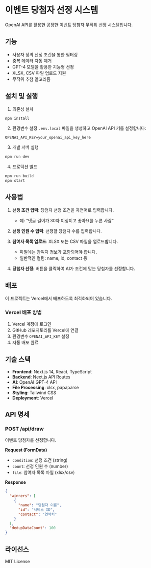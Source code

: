 # 이벤트 당첨자 선정 시스템

OpenAI API를 활용한 공정한 이벤트 당첨자 무작위 선정 시스템입니다.

## 기능

- 사용자 정의 선정 조건을 통한 필터링
- 중복 데이터 자동 제거
- GPT-4 모델을 활용한 지능형 선정
- XLSX, CSV 파일 업로드 지원
- 무작위 추첨 알고리즘

## 설치 및 실행

1. 의존성 설치
```bash
npm install
```

2. 환경변수 설정
`.env.local` 파일을 생성하고 OpenAI API 키를 설정합니다:
```env
OPENAI_API_KEY=your_openai_api_key_here
```

3. 개발 서버 실행
```bash
npm run dev
```

4. 프로덕션 빌드
```bash
npm run build
npm start
```

## 사용법

1. **선정 조건 입력**: 당첨자 선정 조건을 자연어로 입력합니다.
   - 예: "댓글 길이가 30자 이상이고 좋아요를 누른 사람"

2. **선정 인원 수 입력**: 선정할 당첨자 수를 입력합니다.

3. **참여자 목록 업로드**: XLSX 또는 CSV 파일을 업로드합니다.
   - 파일에는 참여자 정보가 포함되어야 합니다.
   - 일반적인 컬럼: name, id, contact 등

4. **당첨자 선정**: 버튼을 클릭하여 AI가 조건에 맞는 당첨자를 선정합니다.

## 배포

이 프로젝트는 Vercel에서 배포하도록 최적화되어 있습니다.

### Vercel 배포 방법

1. Vercel 계정에 로그인
2. GitHub 레포지토리를 Vercel에 연결
3. 환경변수 `OPENAI_API_KEY` 설정
4. 자동 배포 완료

## 기술 스택

- **Frontend**: Next.js 14, React, TypeScript
- **Backend**: Next.js API Routes
- **AI**: OpenAI GPT-4 API
- **File Processing**: xlsx, papaparse
- **Styling**: Tailwind CSS
- **Deployment**: Vercel

## API 명세

### POST /api/draw

이벤트 당첨자를 선정합니다.

**Request (FormData)**
- `condition`: 선정 조건 (string)
- `count`: 선정 인원 수 (number)
- `file`: 참여자 목록 파일 (xlsx/csv)

**Response**
```json
{
  "winners": [
    {
      "name": "당첨자 이름",
      "id": "서비스 ID",
      "contact": "연락처"
    }
  ],
  "dedupDataCount": 100
}
```

## 라이선스

MIT License 
